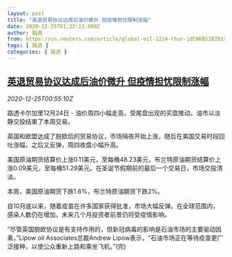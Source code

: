 ```yaml
---
layout: post
title: "英退贸易协议达成后油价微升 但疫情担忧限制涨幅"
date: 2020-12-25T01:23:13.000Z
author: 路透
from: https://cn.reuters.com/article/global-oil-1224-thur-idCNKBS28Z01S
tags: [ 路透 ]
categories: [ 路透 ]
---
```

<!--1608859393000-->
[英退贸易协议达成后油价微升 但疫情担忧限制涨幅](https://cn.reuters.com/article/global-oil-1224-thur-idCNKBS28Z01S)
------

<div>
<div><i>2020-12-25T00:55:10Z</i></div><p>路透卡尔加里12月24日 - 油价周四小幅走高，受尾盘出现的买盘推动。油市以淡静交投结束了本周交易。</p><p>英国和欧盟达成了脱欧后的贸易协议，市场隔夜开始上涨，随后在美国交易时段回吐涨幅，之后又反弹，周四收盘小幅升高。</p><p>美国原油期货结算价上涨0.11美元，至每桶48.23美元，布兰特原油期货结算价上涨0.09美元，至每桶51.29美元。在圣诞节假期前的最后一个交易日，市场交投清淡。</p><p>本周，美国原油期货下跌1.6%，布兰特原油期货下跌2%。</p><p>自10月底以来，随着疫苗在许多国家获得批准，市场大幅反弹。在全球范围内，感染人数仍在增加，未来几个月投资者前景仍将受疫情影响。</p><p>“尽管英国脱欧协议是有支持作用的，但新冠病毒的影响是石油市场的主要驱动因素，”Lipow oil Associates总裁Andrew Lipow表示，“石油市场正在等待疫苗更广泛接种，以使公众重新上路和乘坐飞机。”(完)</p>
</div>
